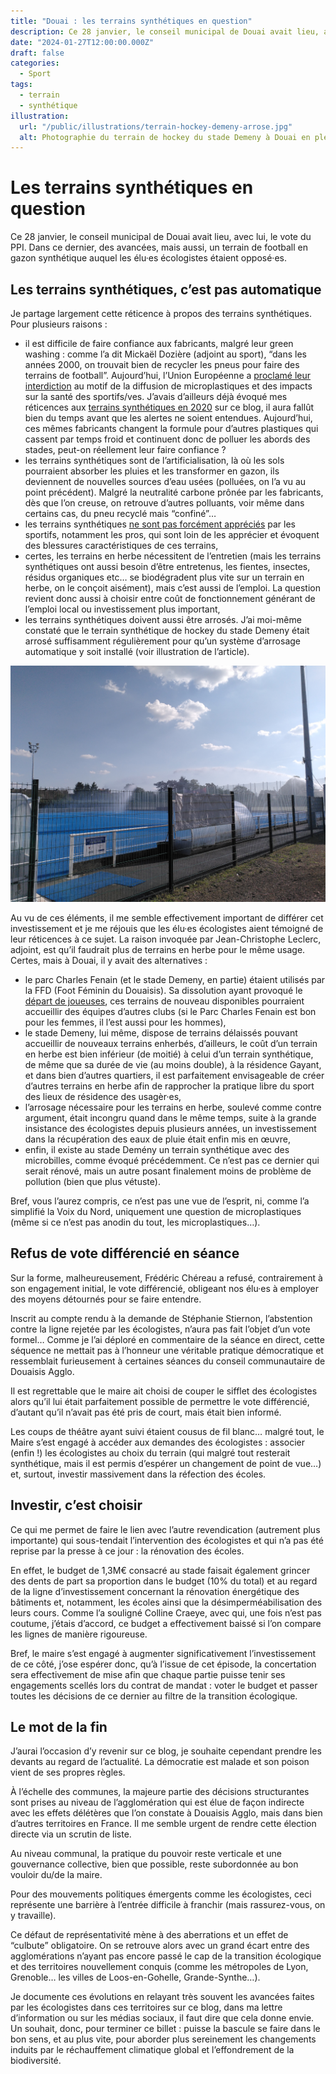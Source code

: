 ```yaml
---
title: "Douai : les terrains synthétiques en question"
description: Ce 28 janvier, le conseil municipal de Douai avait lieu, avec lui, le vote du PPI avec un gazon synthétique auquel les élu·es écologistes étaient opposé·es.
date: "2024-01-27T12:00:00.000Z"
draft: false
categories:
  - Sport
tags:
  - terrain
  - synthétique
illustration:
  url: "/public/illustrations/terrain-hockey-demeny-arrose.jpg"
  alt: Photographie du terrain de hockey du stade Demeny à Douai en pleine séance d’arrosage
---
```


# Les terrains synthétiques en question

Ce 28 janvier, le conseil municipal de Douai avait lieu, avec lui, le vote du PPI. Dans ce dernier, des avancées, mais aussi, un terrain de football en gazon synthétique auquel les élu·es écologistes étaient opposé·es.

## Les terrains synthétiques, c’est pas automatique

Je partage largement cette réticence à propos des terrains synthétiques. Pour plusieurs raisons :

- il est difficile de faire confiance aux fabricants, malgré leur green washing : comme l’a dit Mickaël Dozière (adjoint au sport), “dans les années 2000, on trouvait bien de recycler les pneus pour faire des terrains de football”. Aujourd’hui, l’Union Européenne a [proclamé leur interdiction](https://france3-regions.francetvinfo.fr/centre-val-de-loire/loiret/sport-on-vous-explique-pourquoi-les-pelouses-synthetiques-a-base-de-microplastiques-c-est-termine-2863817.html) au motif de la diffusion de microplastiques et des impacts sur la santé des sportifs/ves. J’avais d’ailleurs déjà évoqué mes réticences aux [terrains synthétiques en 2020](./pour-une-politique-demographique-ecologique-en-france) sur ce blog, il aura fallût bien du temps avant que les alertes ne soient entendues. Aujourd’hui, ces mêmes fabricants changent la formule pour d’autres plastiques qui cassent par temps froid et continuent donc de polluer les abords des stades, peut-on réellement leur faire confiance ?
- les terrains synthétiques sont de l’artificialisation, là où les sols pourraient absorber les pluies et les transformer en gazon, ils deviennent de nouvelles sources d’eau usées (polluées, on l’a vu au point précédent). Malgré la neutralité carbone prônée par les fabricants, dès que l’on creuse, on retrouve d’autres polluants, voir même dans certains cas, du pneu recyclé mais “confiné”…
- les terrains synthétiques [ne sont pas forcément appréciés](https://www.lamontagne.fr/clermont-ferrand-63000/asm-clermont/asm-un-synthetique-pas-sympathique_12659228/) par les sportifs, notamment les pros, qui sont loin de les apprécier et évoquent des blessures caractéristiques de ces terrains,
- certes, les terrains en herbe nécessitent de l’entretien (mais les terrains synthétiques ont aussi besoin d’être entretenus, les fientes, insectes, résidus organiques etc… se biodégradent plus vite sur un terrain en herbe, on le conçoit aisément), mais c’est aussi de l’emploi. La question revient donc aussi à choisir entre coût de fonctionnement générant de l’emploi local ou investissement plus important,
- les terrains synthétiques doivent aussi être arrosés. J’ai moi-même constaté que le terrain synthétique de hockey du stade Demeny était arrosé suffisamment régulièrement pour qu’un système d’arrosage automatique y soit installé (voir illustration de l’article).

![Photographie du terrain de hockey du stade Demeny à Douai en pleine séance d’arrosage](/public/illustrations/terrain-hockey-demeny-arrose.jpg)

Au vu de ces éléments, il me semble effectivement important de différer cet investissement et je me réjouis que les élu·es écologistes aient témoigné de leur réticences à ce sujet. La raison invoquée par Jean-Christophe Leclerc, adjoint, est qu’il faudrait plus de terrains en herbe pour le même usage. Certes, mais à Douai, il y avait des alternatives :

- le parc Charles Fenain (et le stade Demeny, en partie) étaient utilisés par la FFD (Foot Féminin du Douaisis). Sa dissolution ayant provoqué le [départ de joueuses](https://www.lavoixdunord.fr/1353924/article/2023-07-19/football-une-soixantaine-de-filles-du-foot-feminin-douai-rejoignent-l-es-lambres), ces terrains de nouveau disponibles pourraient accueillir des équipes d’autres clubs (si le Parc Charles Fenain est bon pour les femmes, il l’est aussi pour les hommes),
- le stade Demeny, lui même, dispose de terrains délaissés pouvant accueillir de nouveaux terrains enherbés, d’ailleurs, le coût d’un terrain en herbe est bien inférieur (de moitié) à celui d’un terrain synthétique, de même que sa durée de vie (au moins double),
  à la résidence Gayant, et dans bien d’autres quartiers, il est parfaitement envisageable de créer d’autres terrains en herbe afin de rapprocher la pratique libre du sport des lieux de résidence des usagèr·es,
- l’arrosage nécessaire pour les terrains en herbe, soulevé comme contre argument, était incongru quand dans le même temps, suite à la grande insistance des écologistes depuis plusieurs années, un investissement dans la récupération des eaux de pluie était enfin mis en œuvre,
- enfin, il existe au stade Demény un terrain synthétique avec des microbilles, comme évoqué précédemment. Ce n’est pas ce dernier qui serait rénové, mais un autre posant finalement moins de problème de pollution (bien que plus vétuste).

Bref, vous l’aurez compris, ce n’est pas une vue de l’esprit, ni, comme l’a simplifié la Voix du Nord, uniquement une question de microplastiques (même si ce n’est pas anodin du tout, les microplastiques…).

## Refus de vote différencié en séance

Sur la forme, malheureusement, Frédéric Chéreau a refusé, contrairement à son engagement initial, le vote différencié, obligeant nos élu·es à employer des moyens détournés pour se faire entendre.

Inscrit au compte rendu à la demande de Stéphanie Stiernon, l’abstention contre la ligne rejetée par les écologistes, n’aura pas fait l’objet d’un vote formel… Comme je l’ai déploré en commentaire de la séance en direct, cette séquence ne mettait pas à l’honneur une véritable pratique démocratique et ressemblait furieusement à certaines séances du conseil communautaire de Douaisis Agglo.

Il est regrettable que le maire ait choisi de couper le sifflet des écologistes alors qu’il lui était parfaitement possible de permettre le vote différencié, d’autant qu’il n’avait pas été pris de court, mais était bien informé.

Les coups de théâtre ayant suivi étaient cousus de fil blanc… malgré tout, le Maire s’est engagé à accéder aux demandes des écologistes : associer (enfin !) les écologistes au choix du terrain (qui malgré tout resterait synthétique, mais il est permis d’espérer un changement de point de vue…) et, surtout, investir massivement dans la réfection des écoles.

## Investir, c’est choisir

Ce qui me permet de faire le lien avec l’autre revendication (autrement plus importante) qui sous-tendait l’intervention des écologistes et qui n’a pas été reprise par la presse à ce jour : la rénovation des écoles.

En effet, le budget de 1,3M€ consacré au stade faisait également grincer des dents de part sa proportion dans le budget (10% du total) et au regard de la ligne d’investissement concernant la rénovation énergétique des bâtiments et, notamment, les écoles ainsi que la désimperméabilisation des leurs cours. Comme l’a souligné Colline Craeye, avec qui, une fois n’est pas coutume, j’étais d’accord, ce budget a effectivement baissé si l’on compare les lignes de manière rigoureuse.

Bref, le maire s’est engagé à augmenter significativement l’investissement de ce côté, j’ose espérer donc, qu’à l’issue de cet épisode, la concertation sera effectivement de mise afin que chaque partie puisse tenir ses engagements scellés lors du contrat de mandat : voter le budget et passer toutes les décisions de ce dernier au filtre de la transition écologique.

## Le mot de la fin

J’aurai l’occasion d’y revenir sur ce blog, je souhaite cependant prendre les devants au regard de l’actualité. La démocratie est malade et son poison vient de ses propres règles.

À l’échelle des communes, la majeure partie des décisions structurantes sont prises au niveau de l’agglomération qui est élue de façon indirecte avec les effets délétères que l’on constate à Douaisis Agglo, mais dans bien d’autres territoires en France. Il me semble urgent de rendre cette élection directe via un scrutin de liste.

Au niveau communal, la pratique du pouvoir reste verticale et une gouvernance collective, bien que possible, reste subordonnée au bon vouloir du/de la maire.

Pour des mouvements politiques émergents comme les écologistes, ceci représente une barrière à l’entrée difficile à franchir (mais rassurez-vous, on y travaille).

Ce défaut de représentativité mène à des aberrations et un effet de “culbute” obligatoire. On se retrouve alors avec un grand écart entre des agglomérations n’ayant pas encore passé le cap de la transition écologique et des territoires nouvellement conquis (comme les métropoles de Lyon, Grenoble… les villes de Loos-en-Gohelle, Grande-Synthe…).

Je documente ces évolutions en relayant très souvent les avancées faites par les écologistes dans ces territoires sur ce blog, dans ma lettre d’information ou sur les médias sociaux, il faut dire que cela donne envie. Un souhait, donc, pour terminer ce billet : puisse la bascule se faire dans le bon sens, et au plus vite, pour aborder plus sereinement les changements induits par le réchauffement climatique global et l’effondrement de la biodiversité.
